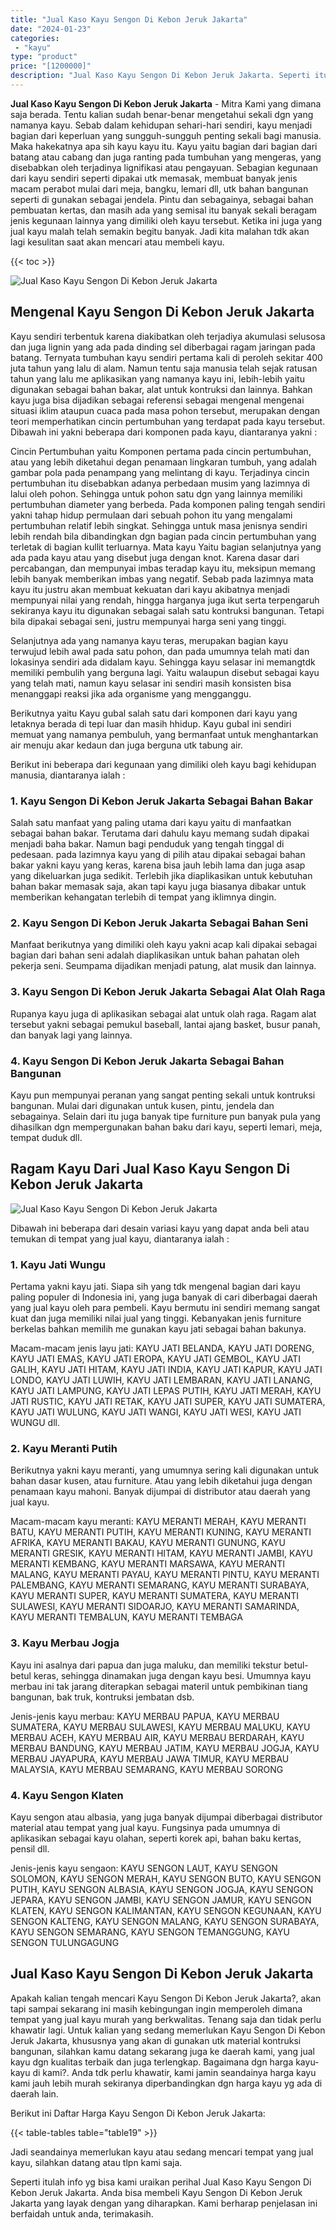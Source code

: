 ```yaml
---
title: "Jual Kaso Kayu Sengon Di Kebon Jeruk Jakarta"
date: "2024-01-23"
categories:
 - "kayu"
type: "product"
price: "[1200000]"
description: "Jual Kaso Kayu Sengon Di Kebon Jeruk Jakarta. Seperti itulah info yg bisa kami uraikan perihal Jual Kaso Kayu Sengon Di Kebon Jeruk Jakarta. Anda bisa membel..."
---
```


**Jual Kaso Kayu Sengon Di Kebon Jeruk Jakarta** - Mitra Kami yang dimana saja berada. Tentu kalian sudah benar-benar mengetahui sekali dgn yang namanya kayu. Sebab dalam kehidupan sehari-hari sendiri, kayu menjadi bagian dari keperluan yang sungguh-sungguh penting sekali bagi manusia. Maka hakekatnya apa sih kayu kayu itu. Kayu yaitu bagian dari bagian dari batang atau cabang dan juga ranting pada tumbuhan yang mengeras, yang disebabkan oleh terjadinya lignifikasi atau pengayuan. Sebagian kegunaan dari kayu sendiri seperti dipakai utk memasak, membuat banyak jenis macam perabot mulai dari meja, bangku, lemari dll, utk bahan bangunan seperti di gunakan sebagai jendela. Pintu dan sebagainya, sebagai bahan pembuatan kertas, dan masih ada yang semisal itu banyak sekali beragam jenis kegunaan lainnya yang dimiliki oleh kayu tersebut. Ketika ini juga yang jual kayu malah telah semakin begitu banyak. Jadi kita malahan tdk akan lagi kesulitan saat akan mencari atau membeli kayu.

{{< toc >}}

![Jual Kaso Kayu Sengon Di Kebon Jeruk Jakarta](/images/kayu/kayu17.jpg)

## Mengenal Kayu Sengon Di Kebon Jeruk Jakarta

Kayu sendiri terbentuk karena diakibatkan oleh terjadiya akumulasi selusosa dan juga lignin yang ada pada dinding sel diberbagai ragam jaringan pada batang. Ternyata tumbuhan kayu sendiri pertama kali di peroleh sekitar 400 juta tahun yang lalu di alam. Namun tentu saja manusia telah sejak ratusan tahun yang lalu me aplikasikan yang namanya kayu ini, lebih-lebih yaitu digunakan sebagai bahan bakar, alat untuk kontruksi dan lainnya. Bahkan kayu juga bisa dijadikan sebagai referensi sebagai mengenal mengenai situasi iklim ataupun cuaca pada masa pohon tersebut, merupakan dengan teori memperhatikan cincin pertumbuhan yang terdapat pada kayu tersebut. Dibawah ini yakni beberapa dari komponen pada kayu, diantaranya yakni :

Cincin Pertumbuhan yaitu Komponen pertama pada cincin pertumbuhan, atau yang lebih diketahui degan penamaan lingkaran tumbuh, yang adalah gambar pola pada penampang yang melintang di kayu. Terjadinya cincin pertumbuhan itu disebabkan adanya perbedaan musim yang lazimnya di lalui oleh pohon. Sehingga untuk pohon satu dgn yang lainnya memiliki pertumbuhan diameter yang berbeda. Pada komponen paling tengah sendiri yakni tahap hidup permulaan dari sebuah pohon itu yang mengalami pertumbuhan relatif lebih singkat. Sehingga untuk masa jenisnya sendiri lebih rendah bila dibandingkan dgn bagian pada cincin pertumbuhan yang terletak di bagian kullit terluarnya. Mata kayu Yaitu bagian selanjutnya yang ada pada kayu atau yang disebut juga dengan knot. Karena dasar dari percabangan, dan mempunyai imbas teradap kayu itu, meksipun memang lebih banyak memberikan imbas yang negatif. Sebab pada lazimnya mata kayu itu justru akan membuat kekuatan dari kayu akibatnya menjadi mempunyai nilai yang rendah, hingga harganya juga ikut serta terpengaruh sekiranya kayu itu digunakan sebagai salah satu kontruksi bangunan. Tetapi bila dipakai sebagai seni, justru mempunyai harga seni yang tinggi.

Selanjutnya ada yang namanya kayu teras, merupakan bagian kayu terwujud lebih awal pada satu pohon, dan pada umumnya telah mati dan lokasinya sendiri ada didalam kayu. Sehingga kayu selasar ini memangtdk memiliki pembulih yang berguna lagi. Yaitu walaupun disebut sebagai kayu yang telah mati, namun kayu selasar ini sendiri masih konsisten bisa menanggapi reaksi jika ada organisme yang mengganggu.

Berikutnya yaitu Kayu gubal salah satu dari komponen dari kayu yang letaknya berada di tepi luar dan masih hhidup. Kayu gubal ini sendiri memuat yang namanya pembuluh, yang bermanfaat untuk menghantarkan air menuju akar kedaun dan juga berguna utk tabung air.

Berikut ini beberapa dari kegunaan yang dimiliki oleh kayu bagi kehidupan manusia, diantaranya ialah :

### 1\. Kayu Sengon Di Kebon Jeruk Jakarta Sebagai Bahan Bakar

Salah satu manfaat yang paling utama dari kayu yaitu di manfaatkan sebagai bahan bakar. Terutama dari dahulu kayu memang sudah dipakai menjadi baha bakar. Namun bagi penduduk yang tengah tinggal di pedesaan. pada lazimnya kayu yang di pilih atau dipakai sebagai bahan bakar yakni kayu yang keras, karena bisa jauh lebih lama dan juga asap yang dikeluarkan juga sedikit. Terlebih jika diaplikasikan untuk kebutuhan bahan bakar memasak saja, akan tapi kayu juga biasanya dibakar untuk memberikan kehangatan terlebih di tempat yang iklimnya dingin.

### 2\. Kayu Sengon Di Kebon Jeruk Jakarta Sebagai Bahan Seni

Manfaat berikutnya yang dimiliki oleh kayu yakni acap kali dipakai sebagai bagian dari bahan seni adalah diaplikasikan untuk bahan pahatan oleh pekerja seni. Seumpama dijadikan menjadi patung, alat musik dan lainnya.

### 3\. Kayu Sengon Di Kebon Jeruk Jakarta Sebagai Alat Olah Raga

Rupanya kayu juga di aplikasikan sebagai alat untuk olah raga. Ragam alat tersebut yakni sebagai pemukul baseball, lantai ajang basket, busur panah, dan banyak lagi yang lainnya.

### 4\. Kayu Sengon Di Kebon Jeruk Jakarta Sebagai Bahan Bangunan

Kayu pun mempunyai peranan yang sangat penting sekali untuk kontruksi bangunan. Mulai dari digunakan untuk kusen, pintu, jendela dan sebagainya. Selain dari itu juga banyak tipe furniture pun banyak pula yang dihasilkan dgn mempergunakan bahan baku dari kayu, seperti lemari, meja, tempat duduk dll.

## Ragam Kayu Dari Jual Kaso Kayu Sengon Di Kebon Jeruk Jakarta

![Jual Kaso Kayu Sengon Di Kebon Jeruk Jakarta](/images/kayu/kayu-1.jpg)

Dibawah ini beberapa dari desain variasi kayu yang dapat anda beli atau temukan di tempat yang jual kayu, diantaranya ialah :

### 1\. Kayu Jati Wungu

Pertama yakni kayu jati. Siapa sih yang tdk mengenal bagian dari kayu paling populer di Indonesia ini, yang juga banyak di cari diberbagai daerah yang jual kayu oleh para pembeli. Kayu bermutu ini sendiri memang sangat kuat dan juga memiliki nilai jual yang tinggi. Kebanyakan jenis furniture berkelas bahkan memilih me gunakan kayu jati sebagai bahan bakunya.

Macam-macam jenis layu jati: KAYU JATI BELANDA, KAYU JATI DORENG, KAYU JATI EMAS, KAYU JATI EROPA, KAYU JATI GEMBOL, KAYU JATI GALIH, KAYU JATI HITAM, KAYU JATI INDIA, KAYU JATI KAPUR, KAYU JATI LONDO, KAYU JATI LUWIH, KAYU JATI LEMBARAN, KAYU JATI LANANG, KAYU JATI LAMPUNG, KAYU JATI LEPAS PUTIH, KAYU JATI MERAH, KAYU JATI RUSTIC, KAYU JATI RETAK, KAYU JATI SUPER, KAYU JATI SUMATERA, KAYU JATI WULUNG, KAYU JATI WANGI, KAYU JATI WESI, KAYU JATI WUNGU dll.

### 2\. Kayu Meranti Putih

Berikutnya yakni kayu meranti, yang umumnya sering kali digunakan untuk bahan dasar kusen, atau furniture. Atau yang lebih diketahui juga dengan penamaan kayu mahoni. Banyak dijumpai di distributor atau daerah yang jual kayu.

Macam-macam kayu meranti: KAYU MERANTI MERAH, KAYU MERANTI BATU, KAYU MERANTI PUTIH, KAYU MERANTI KUNING, KAYU MERANTI AFRIKA, KAYU MERANTI BAKAU, KAYU MERANTI GUNUNG, KAYU MERANTI GRESIK, KAYU MERANTI HITAM, KAYU MERANTI JAMBI, KAYU MERANTI KEMBANG, KAYU MERANTI MARSAWA, KAYU MERANTI MALANG, KAYU MERANTI PAYAU, KAYU MERANTI PINTU, KAYU MERANTI PALEMBANG, KAYU MERANTI SEMARANG, KAYU MERANTI SURABAYA, KAYU MERANTI SUPER, KAYU MERANTI SUMATERA, KAYU MERANTI SULAWESI, KAYU MERANTI SIDOARJO, KAYU MERANTI SAMARINDA, KAYU MERANTI TEMBALUN, KAYU MERANTI TEMBAGA

### 3\. Kayu Merbau Jogja

Kayu ini asalnya dari papua dan juga maluku, dan memiliki tekstur betul-betul keras, sehingga dinamakan juga dengan kayu besi. Umumnya kayu merbau ini tak jarang diterapkan sebagai materil untuk pembikinan tiang bangunan, bak truk, kontruksi jembatan dsb.

Jenis-jenis kayu merbau: KAYU MERBAU PAPUA, KAYU MERBAU SUMATERA, KAYU MERBAU SULAWESI, KAYU MERBAU MALUKU, KAYU MERBAU ACEH, KAYU MERBAU AIR, KAYU MERBAU BERDARAH, KAYU MERBAU BANDUNG, KAYU MERBAU JATIM, KAYU MERBAU JOGJA, KAYU MERBAU JAYAPURA, KAYU MERBAU JAWA TIMUR, KAYU MERBAU MALAYSIA, KAYU MERBAU SEMARANG, KAYU MERBAU SORONG

### 4\. Kayu Sengon Klaten

Kayu sengon atau albasia, yang juga banyak dijumpai diberbagai distributor material atau tempat yang jual kayu. Fungsinya pada umumnya di aplikasikan sebagai kayu olahan, seperti korek api, bahan baku kertas, pensil dll.

Jenis-jenis kayu sengaon: KAYU SENGON LAUT, KAYU SENGON SOLOMON, KAYU SENGON MERAH, KAYU SENGON BUTO, KAYU SENGON PUTIH, KAYU SENGON ALBASIA, KAYU SENGON JOGJA, KAYU SENGON JEPARA, KAYU SENGON JAMBI, KAYU SENGON JAMUR, KAYU SENGON KLATEN, KAYU SENGON KALIMANTAN, KAYU SENGON KEGUNAAN, KAYU SENGON KALTENG, KAYU SENGON MALANG, KAYU SENGON SURABAYA, KAYU SENGON SEMARANG, KAYU SENGON TEMANGGUNG, KAYU SENGON TULUNGAGUNG

## Jual Kaso Kayu Sengon Di Kebon Jeruk Jakarta

Apakah kalian tengah mencari Kayu Sengon Di Kebon Jeruk Jakarta?, akan tapi sampai sekarang ini masih kebingungan ingin memperoleh dimana tempat yang jual kayu murah yang berkwalitas. Tenang saja dan tidak perlu khawatir lagi. Untuk kalian yang sedang memerlukan Kayu Sengon Di Kebon Jeruk Jakarta, khususnya yang akan di gunakan utk material kontruksi bangunan, silahkan kamu datang sekarang juga ke daerah kami, yang jual kayu dgn kualitas terbaik dan juga terlengkap. Bagaimana dgn harga kayu-kayu di kami?. Anda tdk perlu khawatir, kami jamin seandainya harga kayu kami jauh lebih murah sekiranya diperbandingkan dgn harga kayu yg ada di daerah lain.

Berikut ini Daftar Harga Kayu Sengon Di Kebon Jeruk Jakarta:

{{< table-tables table="table19" >}}

Jadi seandainya memerlukan kayu atau sedang mencari tempat yang jual kayu, silahkan datang atau tlpn kami saja.

Seperti itulah info yg bisa kami uraikan perihal Jual Kaso Kayu Sengon Di Kebon Jeruk Jakarta. Anda bisa membeli Kayu Sengon Di Kebon Jeruk Jakarta yang layak dengan yang diharapkan. Kami berharap penjelasan ini berfaidah untuk anda, terimakasih.

